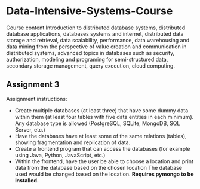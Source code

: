 # Data-Intensive-Systems-Course
Course content
Introduction to distributed database systems, distributed database applications, databases systems and internet, distributed data storage and retrieval, data scalability, performance, data warehousing and data mining from the perspective of value creation and communication in distributed systems, advanced topics in databases such as security, authorization, modeling and programing for semi-structured data, secondary storage management, query execution, cloud computing.


## Assignment 3
Assignment instructions:

- Create multiple databases (at least three) that have some dummy data within them (at least four tables with five data entities in each minimum).
Any database type is allowed (PostgreSQL, SQLite, MongoDB, SQL Server, etc.)
- Have the databases have at least some of the same relations (tables), showing fragmentation and replication of data.
- Create a frontend program that can access the databases (for example using Java, Python, JavaScript, etc.) 
- Within the frontend, have the user be able to choose a location and print data from the database based on the chosen location
The database used would be changed based on the location.
<b>Requires pymongo to be installed.</b>
